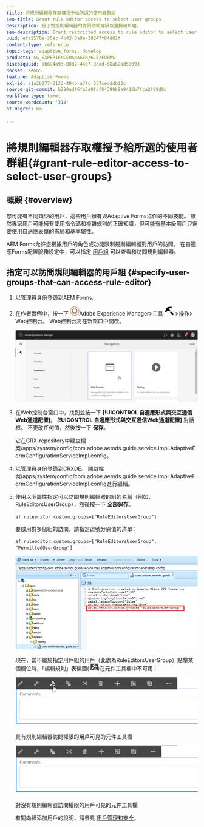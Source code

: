 ```yaml
---
title: 將規則編輯器存取權授予給所選的使用者群組
seo-title: Grant rule editor access to select user groups
description: 授予對規則編輯器的受限訪問權限以選擇用戶組。
seo-description: Grant restricted access to rule editor to select user groups.
uuid: efa2570a-20ac-4b43-8a0e-38247f84d02f
content-type: reference
topic-tags: adaptive_forms, develop
products: SG_EXPERIENCEMANAGER/6.5/FORMS
discoiquuid: ab694a93-00d2-44d7-8ded-68ab2ad50693
docset: aem65
feature: Adaptive Forms
exl-id: a1a2b277-3133-404b-a7fc-337cedddb12c
source-git-commit: b220adf6fa3e9faf94389b9a9416b7fca2f89d9d
workflow-type: tm+mt
source-wordcount: '318'
ht-degree: 6%

---
```


# 將規則編輯器存取權授予給所選的使用者群組{#grant-rule-editor-access-to-select-user-groups}

## 概觀 {#overview}

您可能有不同類型的用戶，這些用戶擁有與Adaptive Forms協作的不同技能。 雖然專家用戶可能擁有使用指令碼和複雜規則的正確知識，但可能有基本級用戶只需要使用自適應表單的佈局和基本屬性。

AEM Forms允許您根據用戶的角色或功能限制規則編輯器對用戶的訪問。 在自適應Forms配置服務設定中，可以指定 [用戶組](/help/sites-administering/security.md) 可以查看和訪問規則編輯器。

## 指定可以訪問規則編輯器的用戶組 {#specify-user-groups-that-can-access-rule-editor}

1. 以管理員身份登錄到AEM Forms。
1. 在作者實例中，按一下 ![adobeexperience manager](assets/adobeexperiencemanager.png)Adobe Experience Manager>工具 ![錘](assets/hammer.png) >操作> Web控制台。 Web控制台將在新窗口中開啟。

   ![1-2](assets/1-2.png)

1. 在Web控制台窗口中，找到並按一下 **[!UICONTROL 自適應形式與交互通信Web通道配置]**。 **[!UICONTROL 自適應形式與交互通信Web通道配置]** 對話框。 不更改任何值，然後按一下 **保存**。

   它在CRX-repository中建立檔案/apps/system/config/com.adobe.aemds.guide.service.impl.AdaptiveFormConfigurationServiceImpl.config。

1. 以管理員身份登錄到CRXDE。 開啟檔案/apps/system/config/com.adobe.aemds.guide.service.impl.AdaptiveFormConfigurationServiceImpl.config進行編輯。
1. 使用以下屬性指定可以訪問規則編輯器的組的名稱（例如，RuleEditorsUserGroup），然後按一下 **全部保存**。

   `af.ruleeditor.custom.groups=["RuleEditorsUserGroup"]`

   要啟用對多個組的訪問，請指定逗號分隔值的清單：

   `af.ruleeditor.custom.groups=["RuleEditorsUserGroup", "PermittedUserGroup"]`

   ![建立使用者](assets/create_user_new.png)

   現在，當不屬於指定用戶組的用戶（此處為RuleEditorsUserGroup）點擊某個欄位時，「編輯規則」表徵圖( ![編輯規則1](assets/edit-rules1.png))在元件工具欄中不可用：

   ![元件儲存器](assets/componentstoolbarwithre.png)

   具有規則編輯器訪問權限的用戶可見的元件工具欄

   ![構件](assets/componentstoolbarwithoutre.png)

   對沒有規則編輯器訪問權限的用戶可見的元件工具欄

   有關向組添加用戶的說明，請參見 [用戶管理和安全](/help/sites-administering/security.md)。
